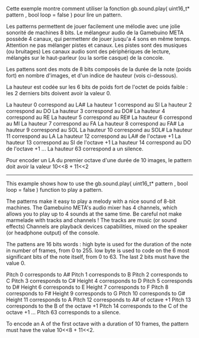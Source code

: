 Cette exemple montre comment utiliser la fonction gb.sound.play( uint16_t* pattern , bool loop = false ) pour lire un pattern.

Les patterns permettent de jouer facilement une mélodie avec une jolie sonorité de machines 8 bits.
Le mélangeur audio de la Gamebuino META possède 4 canaux, qui permettenr de jouer jusqu'a 4 sons en même temps.
Attention ne pas mélanger pistes et canaux.
Les pistes sont des musiques (ou bruitages)
Les canaux audio sont des périphériques de lecture, mélangés sur le haut-parleur (ou la sortie casque) de la concole.

Les pattens sont des mots de 8 bits composés de la durée de la note (poids fort) en nombre d'images, et d'un indice de hauteur (vois ci-dessous).

La hauteur est codée sur les 6 bits de poids fort de l'octet de poids faible : les 2 derniers bits doivent avoir la valeur 0.

La hauteur 0 correspond au LA#
La hauteur 1 correspond au SI
La hauteur 2 correspond au DO
La hauteur 3 correspond au DO#
La hauteur 4 correspond au RE
La hauteur 5 correspond au RE#
La hauteur 6 correspond au MI
La hauteur 7 correspond au FA
La hauteur 8 correspond au FA#
La hauteur 9 correspond au SOL
La hauteur 10 correspond au SOL#
La hauteur 11 correspond au LA
La hauteur 12 correspond au LA# de l'octave +1
La hauteur 13 correspond au SI  de l'octave +1
La hauteur 14 correspond au DO  de l'octave +1
...
La hauteur 63 correspond a un silence.

Pour encoder un LA du premier octave d'une durée de 10 images, le pattern doit avoir la valeur 10<<8 + 11<<2

-------------------------------------------------------------------
This example shows how to use the gb.sound.play( uint16_t* pattern , bool loop = false ) function to play a pattern.

The patterns make it easy to play a melody with a nice sound of 8-bit machines.
The Gamebuino META's audio mixer has 4 channels, which allows you to play up to 4 sounds at the same time.
Be careful not make marmelade with tracks and channels !
The tracks are music (or sound effects)
Channels are playback devices capabilities, mixed on the speaker (or headphone output) of the console.

The pattens are 16 bits words :
high byte is used for the duration of the note in number of frames, from 0 to 255.
low byte is used to code on the 6 most significant bits of the note itself, from 0 to 63. The last 2 bits must have the value 0.

Pitch 0 corresponds to A#
Pitch 1 corresponds to B
Pitch 2 corresponds to C
Pitch 3 corresponds to C#
Height 4 corresponds to D
Pitch 5 corresponds to D#
Height 6 corresponds to E
Height 7 corresponds to F
Pitch 8 corresponds to F#
Height 9 corresponds to G
Pitch 10 corresponds to G#
Height 11 corresponds to A
Pitch 12 corresponds to A# of octave +1
Pitch 13 corresponds to the B of the octave +1
Pitch 14 corresponds to the C of the octave +1
...
Pitch 63 corresponds to a silence.

To encode an A of the first octave with a duration of 10 frames, the pattern must have the value 10<<8 + 11<<2.
